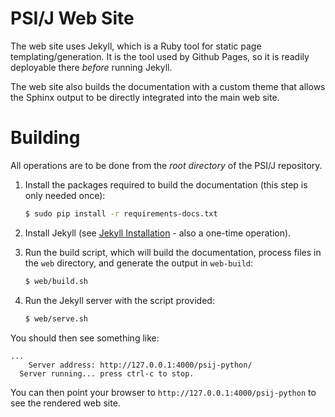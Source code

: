 PSI/J Web Site
==============

The web site uses Jekyll, which is a Ruby tool for static page
templating/generation. It is the tool used by Github Pages, so
it is readily deployable there *before* running Jekyll.

The web site also builds the documentation with a custom theme
that allows the Sphinx output to be directly integrated into the
main web site.

Building
========

All operations are to be done from the *root directory* of the 
PSI/J repository.

 1. Install the packages required to build the documentation 
 (this step is only needed once):
 
    ```bash
    $ sudo pip install -r requirements-docs.txt
    ```

 2. Install Jekyll (see [Jekyll Installation](https://jekyllrb.com/docs/installation/) - also a one-time operation).

 3. Run the build script, which will build the documentation, process
 files in the `web` directory, and generate the output in `web-build`:
 
    ```bash
    $ web/build.sh
    ```
 4. Run the Jekyll server with the script provided:
 
    ```bash
    $ web/serve.sh
    ```
    
You should then see something like:
```
...
    Server address: http://127.0.0.1:4000/psij-python/
  Server running... press ctrl-c to stop.
```

You can then point your browser to `http://127.0.0.1:4000/psij-python` to
see the rendered web site.
